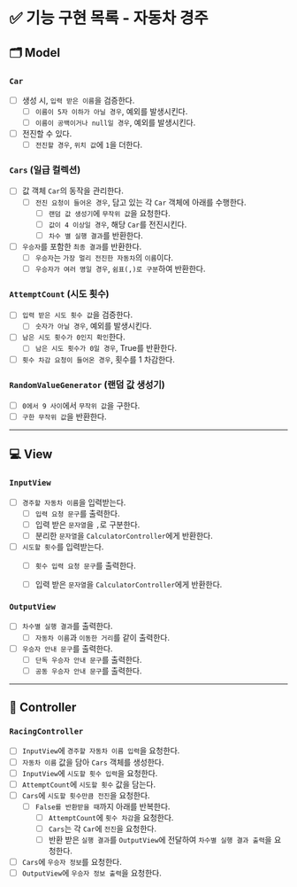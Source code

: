 # ✅ 기능 구현 목록 - 자동차 경주

## 🗂 Model

### `Car`

- [ ] 생성 시, `입력 받은 이름`을 검증한다.
  - [ ] `이름이 5자 이하가 아닐 경우`, 예외를 발생시킨다.
  - [ ] `이름이 공백이거나 null일 경우`, 예외를 발생시킨다.
- [ ] 전진할 수 있다.
  - [ ] `전진할 경우`, `위치 값`에 `1`을 더한다.

### `Cars` (일급 컬렉션)

- [ ] 값 객체 `Car`의 동작을 관리한다.
  - [ ] `전진 요청이 들어온 경우`, 담고 있는 각 `Car` 객체에 아래를 수행한다. 
    - [ ] `랜덤 값 생성기`에 `무작위 값`을 요청한다.
    - [ ] `값이 4 이상일 경우`, 해당 `Car`를 전진시킨다.
    - [ ] `차수 별 실행 결과`를 반환한다.
- [ ] `우승자`를 포함한 `최종 결과`를 반환한다.
  - [ ] `우승자`는 `가장 멀리 전진한 자동차`의 `이름`이다. 
  - [ ] `우승자가 여러 명일 경우`, `쉼표(,)로 구분`하여 반환한다.

### `AttemptCount` (시도 횟수)

- [ ] `입력 받은 시도 횟수 값`을 검증한다.
  - [ ] `숫자가 아닐 경우`, 예외를 발생시킨다.
- [ ] `남은 시도 횟수가 0인지 확인`한다.
  - [ ] `남은 시도 횟수가 0일 경우`, True를 반환한다.
- [ ] `횟수 차감 요청이 들어온 경우`, 횟수를 1 차감한다.

### `RandomValueGenerator` (랜덤 값 생성기)
- [ ] `0에서 9 사이`에서 `무작위 값`을 구한다. 
- [ ] `구한 무작위 값`을 반환한다.

---

## 💻 View

### `InputView`

- [ ] `경주할 자동차 이름`을 입력받는다.
  - [ ] `입력 요청 문구`를 출력한다.
  - [ ] 입력 받은 `문자열`을 `,`로 구분한다.
  - [ ] 분리한 `문자열`을 `CalculatorController`에게 반환한다.
- [ ] `시도할 횟수`를 입력받는다.
  - [ ] `횟수 입력 요청 문구`를 출력한다.
  - [ ] 입력 받은 `문자열`을 `CalculatorController`에게 반환한다.


### `OutputView`

- [ ] `차수별 실행 결과`를 출력한다.
  - [ ] `자동차 이름`과 `이동한 거리`를 같이 출력한다. 
- [ ] `우승자 안내 문구`를 출력한다.
  - [ ] `단독 우승자 안내 문구`를 출력한다.
  - [ ] `공동 우승자 안내 문구`를 출력한다.

---

## 🗼 Controller

### `RacingController`

- [ ] `InputView`에 `경주할 자동차 이름 입력`을 요청한다.
- [ ] `자동차 이름` 값을 담아 `Cars` 객체를 생성한다.
- [ ] `InputView`에 `시도할 횟수 입력`을 요청한다.
- [ ] `AttemptCount`에 `시도할 횟수` 값을 담는다.
- [ ] `Cars`에 `시도할 횟수만큼 전진`을 요청한다.
  - [ ] `False를 반환받을 때`까지 아래를 반복한다.
    - [ ] `AttemptCount`에 `횟수 차감`을 요청한다.
    - [ ] `Cars`는 각 `Car`에 `전진`을 요청한다.
    - [ ] 반환 받은 `실행 결과`를 `OutputView`에 전달하여 `차수별 실행 결과 출력`을 요청한다.
- [ ] `Cars`에 `우승자 정보`를 요청한다.
- [ ] `OutputView`에 `우승자 정보 출력`을 요청한다.